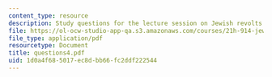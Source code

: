 ```yaml
---
content_type: resource
description: Study questions for the lecture session on Jewish revolts.
file: https://ol-ocw-studio-app-qa.s3.amazonaws.com/courses/21h-914-jewish-history-from-biblical-to-modern-times-fall-2007/1d0a4f685017ec8dbb66fc2ddf222544_questions4.pdf
file_type: application/pdf
resourcetype: Document
title: questions4.pdf
uid: 1d0a4f68-5017-ec8d-bb66-fc2ddf222544
---
```

